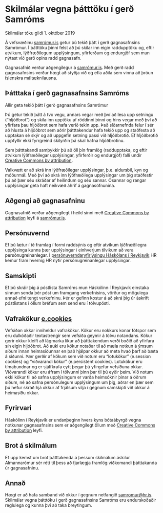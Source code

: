 # Skilmálar vegna þátttöku í gerð Samróms

Skilmálar tóku gildi 1. október 2019

Á vefsvæðinu [samrómur.is](https://www.samromur.is) getur þú tekið þátt í gerð gagnasafnsins Samrómur. Í þátttöku þinni felst að þú skilar inn eigin raddupptöku og, eftir atvikum, lýðfræðilegum upplýsingum, yfirferðum og endurgjöf sem mun nýtast við gerð opins radd gagnasafn.

Gagnasafnið verður aðgengilegur á [samrómur.is](https://www.samromur.is). Með gerð radd gagnasafnsins verður hægt að styðja við og efla aðila sem vinna að þróun íslenskra máltæknilausna.

## Þátttaka í gerð gagnasafnsins Samróms
Allir geta tekið þátt í gerð gagnasafnsins Samrómur

Þú getur tekið þátt á tvo vegu, annars vegar með því að lesa upp setningu (“hljóðbrot”) og skila inn upptöku af röddinni þinni og hins vegar með því að yfirfara þau hljóðbrot sem hafa verið tekin upp. Það síðarnefnda felur í sér að hlusta á hljóðbrot sem aðrir þátttakendur hafa tekið upp og staðfesta að upptakan sé skýr og að uppgefin setning passi við hljóðbrotið. Ef hljóðbrotið uppfyllir ekki fyrrgreind skilyrðin þá skal hafna hljóðbrotinu.

Sem þátttakandi samþykkir þú að öll þín framlög (raddupptaka, og eftir atvikum lýðfræðilegar upplýsingar, yfirferðir og endurgjöf) falli undir [Creative Commons by attribution](https://creativecommons.org/licenses/by/4.0/). 

Valkvætt er að skrá inn lýðfræðilegar upplýsingar, þ.e. aldursbil, kyn og móðurmál. Með því að skrá inn lýðfræðilega upplýsingar um þig staðfestir þú að þær séu skráðar af heilindum og séu sannar. Ósannar og rangar upplýsingar geta haft neikvæð áhrif á gagnasöfnunina.

## Aðgengi að gagnasafninu 
Gagnasafnið verður aðgengilegt í heild sinni með [Creative Commons by attribution](https://creativecommons.org/licenses/by/4.0/) leyfi á [samrómur.is](https://www.samromur.is). 

## Persónuvernd
Ef þú lætur í té framlag í formi raddsýnis og eftir atvikum lýðfræðilegra upplýsinga kunna þær
upplýsingar í einhverjum tilvikum að vera persónugreinanlegar. Í  [persónuverndaryfirlýsingu Háskólans í Reykjavík](https://samromur.is/is/personuverndaryfirlysing) HR kemur fram hvernig HR nýtir persónugreinanlegar upplýsingar.

## Samskipti
Ef þú skráir þig á póstlista Samróms mun Háskólinn í Reykjavík einstaka sinnum senda þér póst um framgang verkefnisins, vörður og mögulega annað efni tengt verkefninu. Þér er gefinn kostur á að skrá þig úr áskrift póstlistans í öllum bréfum sem send eru í tölvupósti.

## Vafrakökur [e.cookies](https://samromur.is/is/vafrakokustefnae.cookies) 
Vefsíðan okkar inniheldur vafrakökur. Kökur eru nokkurs konar fótspor sem eru dulkóðaðir textastrengir sem vefsíða geymir á tölvu notandans. Kökur gerir okkur kleift að lágmarka líkur að þátttakendum verði boðið að yfirfara sín eigin hljóðbrot. Að auki eru kökur notaðar til að mæla notkun á ýmsum síðum innan heimasíðunnar en það hjálpar okkur að meta hvað þarf að bæta á síðunni. Þær gerðir af kökum sem við notum eru “lotukökur” (e.session cookies) og “viðvarandi kökur” (e.persistent cookies). Lotukökur eru tímabundnar og er sjálfkrafa eytt þegar þú yfirgefur vefsíðuna okkar. Viðvarandi kökur eru áfram í tölvunni þinn þar til þú eyðir þeim. Við notum ekki kökur til að safna upplýsingum er varða heimsóknir þínar á öðrum síðum, né að safna persónulegum upplýsingum um þig, aðrar en þær sem þú hefur skráð hjá okkur af frjálsum vilja í gegnum samskipti við okkur á heimasíðu okkar.

## Fyrirvari
Háskólinn í Reykjavík er undanþeginn hvers kyns bótaábyrgð vegna notkunar gagnasafnsins sem er aðgengilegt öllum með [Creative Commons by attribution](https://creativecommons.org/licenses/by/4.0/) leyfi.

## Brot á skilmálum
Ef upp kemst um brot þátttakenda á þessum skilmálum áskilur Almannarómur sér rétt til þess að fjarlægja framlög viðkomandi þátttakanda úr gagnasafninu. 

## Annað
Hægt er að hafa samband við okkur í gegnum netfangið samromur@hr.is. Skilmálar vegna þátttöku í gerð gagnasafnsins Samróms eru endurskoðaðir reglulega og kunna því að taka breytingum. 
